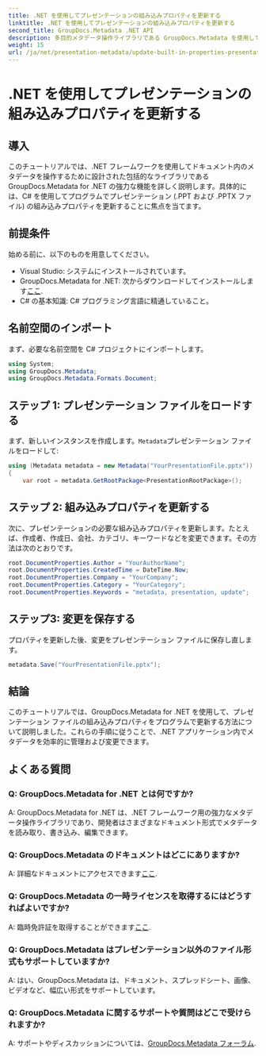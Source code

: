 ```yaml
---
title: .NET を使用してプレゼンテーションの組み込みプロパティを更新する
linktitle: .NET を使用してプレゼンテーションの組み込みプロパティを更新する
second_title: GroupDocs.Metadata .NET API
description: 多目的メタデータ操作ライブラリである GroupDocs.Metadata を使用して .NET でプレゼンテーションの組み込みプロパティを更新する方法を学習します。
weight: 15
url: /ja/net/presentation-metadata/update-built-in-properties-presentations/
---
```


# .NET を使用してプレゼンテーションの組み込みプロパティを更新する

## 導入
このチュートリアルでは、.NET フレームワークを使用してドキュメント内のメタデータを操作するために設計された包括的なライブラリである GroupDocs.Metadata for .NET の強力な機能を詳しく説明します。具体的には、C# を使用してプログラムでプレゼンテーション (.PPT および .PPTX ファイル) の組み込みプロパティを更新することに焦点を当てます。
## 前提条件
始める前に、以下のものを用意してください。
- Visual Studio: システムにインストールされています。
-  GroupDocs.Metadata for .NET: 次からダウンロードしてインストールします[ここ](https://releases.groupdocs.com/metadata/net/).
- C# の基本知識: C# プログラミング言語に精通していること。

## 名前空間のインポート
まず、必要な名前空間を C# プロジェクトにインポートします。
```csharp
using System;
using GroupDocs.Metadata;
using GroupDocs.Metadata.Formats.Document;
```
## ステップ 1: プレゼンテーション ファイルをロードする
まず、新しいインスタンスを作成します。`Metadata`プレゼンテーション ファイルをロードして:
```csharp
using (Metadata metadata = new Metadata("YourPresentationFile.pptx"))
{
    var root = metadata.GetRootPackage<PresentationRootPackage>();
```
## ステップ 2: 組み込みプロパティを更新する
次に、プレゼンテーションの必要な組み込みプロパティを更新します。たとえば、作成者、作成日、会社、カテゴリ、キーワードなどを変更できます。その方法は次のとおりです。
```csharp
root.DocumentProperties.Author = "YourAuthorName";
root.DocumentProperties.CreatedTime = DateTime.Now;
root.DocumentProperties.Company = "YourCompany";
root.DocumentProperties.Category = "YourCategory";
root.DocumentProperties.Keywords = "metadata, presentation, update";
```
## ステップ3: 変更を保存する
プロパティを更新した後、変更をプレゼンテーション ファイルに保存し直します。
```csharp
metadata.Save("YourPresentationFile.pptx");
```

## 結論
このチュートリアルでは、GroupDocs.Metadata for .NET を使用して、プレゼンテーション ファイルの組み込みプロパティをプログラムで更新する方法について説明しました。これらの手順に従うことで、.NET アプリケーション内でメタデータを効率的に管理および変更できます。

## よくある質問
### Q: GroupDocs.Metadata for .NET とは何ですか?
A: GroupDocs.Metadata for .NET は、.NET フレームワーク用の強力なメタデータ操作ライブラリであり、開発者はさまざまなドキュメント形式でメタデータを読み取り、書き込み、編集できます。
### Q: GroupDocs.Metadata のドキュメントはどこにありますか?
 A: 詳細なドキュメントにアクセスできます[ここ](https://tutorials.groupdocs.com/metadata/net/).
### Q: GroupDocs.Metadata の一時ライセンスを取得するにはどうすればよいですか?
A: 臨時免許証を取得することができます[ここ](https://purchase.groupdocs.com/temporary-license/).
### Q: GroupDocs.Metadata はプレゼンテーション以外のファイル形式もサポートしていますか?
A: はい、GroupDocs.Metadata は、ドキュメント、スプレッドシート、画像、ビデオなど、幅広い形式をサポートしています。
### Q: GroupDocs.Metadata に関するサポートや質問はどこで受けられますか?
 A: サポートやディスカッションについては、[GroupDocs.Metadata フォーラム](https://forum.groupdocs.com/c/metadata/14).